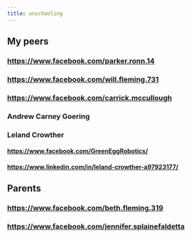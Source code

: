 ```yaml
---
title: unschooling
---
```


## My peers
### https://www.facebook.com/parker.ronn.14

### https://www.facebook.com/will.fleming.731

### https://www.facebook.com/carrick.mccullough

### Andrew Carney Goering

### Leland Crowther
#### https://www.facebook.com/GreenEggRobotics/

#### https://www.linkedin.com/in/leland-crowther-a97923177/

## Parents
### https://www.facebook.com/beth.fleming.319

### https://www.facebook.com/jennifer.splainefaldetta

### 
